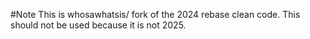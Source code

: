 #Note
This is whosawhatsis/ fork of the 2024 rebase clean code.  This should not be used because it is not 2025.
